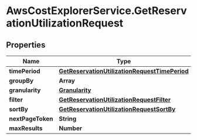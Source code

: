# AwsCostExplorerService.GetReservationUtilizationRequest

## Properties

Name | Type | Description | Notes
------------ | ------------- | ------------- | -------------
**timePeriod** | [**GetReservationUtilizationRequestTimePeriod**](GetReservationUtilizationRequestTimePeriod.md) |  | 
**groupBy** | **Array** |  | [optional] 
**granularity** | [**Granularity**](Granularity.md) |  | [optional] 
**filter** | [**GetReservationUtilizationRequestFilter**](GetReservationUtilizationRequestFilter.md) |  | [optional] 
**sortBy** | [**GetReservationUtilizationRequestSortBy**](GetReservationUtilizationRequestSortBy.md) |  | [optional] 
**nextPageToken** | **String** |  | [optional] 
**maxResults** | **Number** |  | [optional] 


